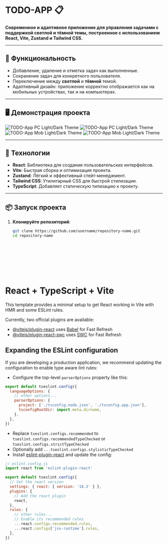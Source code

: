 # TODO-APP 📋

**Современное и адаптивное приложение для управления задачами с поддержкой светлой и тёмной темы, построенное с использованием React, Vite, Zustand и Tailwind CSS.**

---

## 🌟 **Функциональность**
- Добавление, удаление и отметка задач как выполненные.
- Сохранение задач для конкретного пользователя.
- Переключение между **светлой** и **тёмной** темой.
- Адаптивный дизайн: приложение корректно отображается как на мобильных устройствах, так и на компьютерах.

---

## 🖥️ **Демонстрация проекта**

![TODO-App PC Light/Dark Theme](./src/assets/screenshots/pc_screen_dark_with_task.png)
![TODO-App PC Light/Dark Theme](./src/assets/screenshots/pc_screen_with_task_light.png)
![TODO-App Mob Light/Dark Theme](./src/assets/screenshots/mob_screen_dark.png)
![TODO-App Mob Light/Dark Theme](./src/assets/screenshots/mob_screen_light.png)

---

## 🚀 **Технологии**
- **React**: Библиотека для создания пользовательских интерфейсов.
- **Vite**: Быстрая сборка и оптимизация проекта.
- **Zustand**: Лёгкий и эффективный стейт-менеджмент.
- **Tailwind CSS**: Утилитарный CSS для быстрой стилизации.
- **TypeScript**: Добавляет статическую типизацию к проекту.

---

## 📦 **Запуск проекта**

1. **Клонируйте репозиторий**:
   ```bash
   git clone https://github.com/username/repository-name.git
   cd repository-name










# React + TypeScript + Vite

This template provides a minimal setup to get React working in Vite with HMR and some ESLint rules.

Currently, two official plugins are available:

- [@vitejs/plugin-react](https://github.com/vitejs/vite-plugin-react/blob/main/packages/plugin-react/README.md) uses [Babel](https://babeljs.io/) for Fast Refresh
- [@vitejs/plugin-react-swc](https://github.com/vitejs/vite-plugin-react-swc) uses [SWC](https://swc.rs/) for Fast Refresh

## Expanding the ESLint configuration

If you are developing a production application, we recommend updating the configuration to enable type aware lint rules:

- Configure the top-level `parserOptions` property like this:

```js
export default tseslint.config({
  languageOptions: {
    // other options...
    parserOptions: {
      project: ['./tsconfig.node.json', './tsconfig.app.json'],
      tsconfigRootDir: import.meta.dirname,
    },
  },
})
```

- Replace `tseslint.configs.recommended` to `tseslint.configs.recommendedTypeChecked` or `tseslint.configs.strictTypeChecked`
- Optionally add `...tseslint.configs.stylisticTypeChecked`
- Install [eslint-plugin-react](https://github.com/jsx-eslint/eslint-plugin-react) and update the config:

```js
// eslint.config.js
import react from 'eslint-plugin-react'

export default tseslint.config({
  // Set the react version
  settings: { react: { version: '18.3' } },
  plugins: {
    // Add the react plugin
    react,
  },
  rules: {
    // other rules...
    // Enable its recommended rules
    ...react.configs.recommended.rules,
    ...react.configs['jsx-runtime'].rules,
  },
})
```
